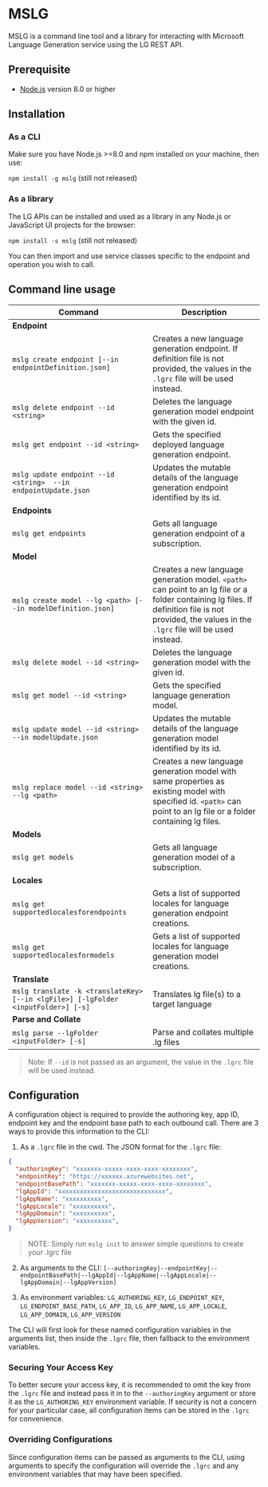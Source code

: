 # MSLG

MSLG is a command line tool and a library for interacting with Microsoft Language Generation service using the LG REST API.

## Prerequisite

- [Node.js](https://nodejs.org/) version 8.0 or higher

## Installation

### As a CLI
Make sure you have Node.js >=8.0 and npm installed on your machine, then use:

`npm install -g mslg` (still not released)

### As a library
The LG APIs can be installed and used as a library in any Node.js or JavaScript UI projects for the browser:

`npm install -s mslg` (still not released)

You can then import and use service classes specific to the endpoint and operation you wish to call.

## Command line usage

| Command                                                  | Description                                                                                         |
|----------------------------------------------------------|-----------------------------------------------------------------------------------------------------|
| **Endpoint**                                             |                                                                                                     |
| `mslg create endpoint [--in endpointDefinition.json]`    | Creates a new language generation endpoint. If definition file is not provided, the values in the `.lgrc` file will be used instead.|
| `mslg delete endpoint --id <string>`                     | Deletes the language generation model endpoint with the given id.|
| `mslg get endpoint --id <string>`                        | Gets the specified deployed language generation endpoint.                                   |
| `mslg update endpoint --id <string>  --in endpointUpdate.json` | Updates the mutable details of the language generation endpoint identified by its id.                                                               |
| **Endpoints**                                               |                                                                                                     |
| `mslg get endpoints`                                        | Gets all language generation endpoint of a subscription.                                                              |
| **Model**                                                   |                                                                                                     |
| `mslg create model --lg <path> [--in modelDefinition.json]`   | Creates a new language generation model. `<path>` can point to an lg file or a folder containing lg files. If definition file is not provided, the values in the `.lgrc` file will be used instead.                             |
| `mslg delete model --id <string>`                           | Deletes the language generation model with the given id.                                 |
| `mslg get model --id <string>`                | Gets the specified language generation model.                                        |
| `mslg update model --id <string> --in modelUpdate.json`                | Updates the mutable details of the language generation model identified by its id.                                      
| `mslg replace model --id <string> --lg <path>`                | Creates a new language generation model with same properties as existing model with specified id.  `<path>` can point to an lg file or a folder containing lg files.                                
| **Models**                                     |                                                                                                     |
| `mslg get models`                             | Gets all language generation model of a subscription.                                                      |
| **Locales**                                     |                                                                                                     |
| `mslg get supportedlocalesforendpoints`                             | Gets a list of supported locales for language generation endpoint creations.                                                     |
| `mslg get supportedlocalesformodels`                             | Gets a list of supported locales for language generation model creations.                                                      |
| **Translate**                                            |                                                                                                     |
| `mslg translate -k <translateKey> [--in <lgFile>] [-lgFolder <inputFolder>] [-s]`| Translates lg file(s) to a target language                 |
| **Parse and Collate**                                    |                                                                                                     |
| `mslg parse --lgFolder <inputFolder> [-s]`              | Parse and collates multiple .lg files                                                               |

> Note: If `--id` is not passed as an argument, the value in the `.lgrc` file will be used instead.

## Configuration
A configuration object is required to provide the authoring key, app ID, endpoint key and the endpoint base path to each outbound call. There are 3 ways to provide this information to the CLI:

1. As a `.lgrc` file in the cwd. 
The JSON format for the `.lgrc` file:
```json
{
  "authoringKey": "xxxxxxx-xxxxx-xxxx-xxxx-xxxxxxxx",
  "endpointKey": "https://xxxxxx.azurewebsites.net",
  "endpointBasePath": "xxxxxxx-xxxxx-xxxx-xxxx-xxxxxxxx",
  "lgAppId": "xxxxxxxxxxxxxxxxxxxxxxxxxxxxxx",
  "lgAppName": "xxxxxxxxxx",
  "lgAppLocale": "xxxxxxxxxx",
  "lgAppDomain": "xxxxxxxxxx",
  "lgAppVersion": "xxxxxxxxxx",
}
```

> NOTE: Simply run `mslg init` to answer simple questions to create your .lgrc file

2. As arguments to the CLI: `[--authoringKey|--endpointKey|--endpointBasePath|--lgAppId|--lgAppName|--lgAppLocale|--lgAppDomain|--lgAppVersion]`

3. As environment variables: `LG_AUTHORING_KEY`, `LG_ENDPOINT_KEY`, `LG_ENDPOINT_BASE_PATH`, `LG_APP_ID`, `LG_APP_NAME`, `LG_APP_LOCALE`, `LG_APP_DOMAIN`, `LG_APP_VERSION`

The CLI will first look for these named configuration variables in the arguments list, then inside the `.lgrc` file, then fallback to the environment variables. 

### Securing Your Access Key
To better secure your access key, it is recommended to omit the key from the `.lgrc` 
file and instead pass it in to the `--authoringKey` argument or store it as the `LG_AUTHORING_KEY` 
environment variable. If security is not a concern for your particular case, all configuration items 
can be stored in the `.lgrc` for convenience.

### Overriding Configurations
Since configuration items can be passed as arguments to the CLI, using arguments to specify 
the configuration will override the `.lgrc` and any environment variables that may have been specified.